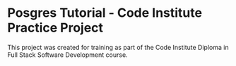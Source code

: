 # Posgres Tutorial - Code Institute Practice Project

This project was created for training as part of the Code Institute Diploma in Full Stack Software Development course.
